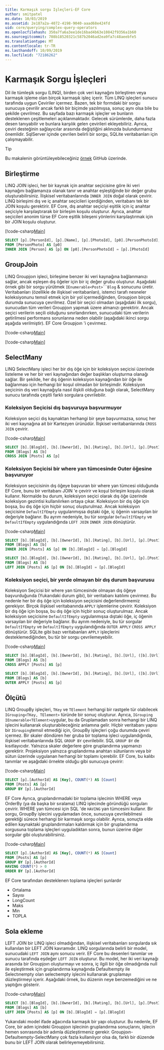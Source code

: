 ```yaml
---
title: Karmaşık sorgu Işleçleri-EF Core
author: smitpatel
ms.date: 10/03/2019
ms.assetid: 2e187a2a-4072-4198-9040-aaad68e424fd
uid: core/querying/complex-query-operators
ms.openlocfilehash: 350a7fa6a3ee1de16bad4b63e10842f9356a1b60
ms.sourcegitcommit: 708b18520321c587b2046ad2ea9fa7c48aeebfe5
ms.translationtype: MT
ms.contentlocale: tr-TR
ms.lasthandoff: 10/09/2019
ms.locfileid: "72186262"
---
```

# <a name="complex-query-operators"></a>Karmaşık Sorgu İşleçleri

Dil ile tümleşik sorgu (LINQ), birden çok veri kaynağını birleştiren veya karmaşık işleme olan birçok karmaşık işleç içerir. Tüm LINQ işleçleri sunucu tarafında uygun Çeviriler içermez. Bazen, tek bir formdaki bir sorgu sunucuya çevrilir ancak farklı bir biçimde yazılmışsa, sonuç aynı olsa bile bu şekilde çevrilmez. Bu sayfada bazı karmaşık işleçler ve bunların desteklenen çeşitlemeleri açıklanmaktadır. Gelecek sürümlerde, daha fazla desen tanıyabilir ve bunlara karşılık gelen çevirileri ekleyebiliriz. Ayrıca, çeviri desteğinin sağlayıcılar arasında değiştiğini aklınızda bulundurmanız önemlidir. SqlServer içinde çevrilen belirli bir sorgu, SQLite veritabanları için çalışmayabilir.

> [!TIP]
> Bu makalenin görüntüleyebileceğiniz [örnek](https://github.com/aspnet/EntityFramework.Docs/tree/master/samples/core/Querying) GitHub üzerinde.

## <a name="join"></a>Birleştirme

LINQ JOIN işleci, her bir kaynak için anahtar seçicisine göre iki veri kaynağını bağlamanıza olanak tanır ve anahtar eşleştiğinde bir değer grubu oluşturabilirsiniz. İlişkisel veritabanlarında `INNER JOIN` doğal olarak çevirir. LINQ birleşimi dış ve iç anahtar seçicileri içerdiğinden, veritabanı tek bir JOIN koşulu gerektirir. EF Core, dış anahtar seçiciyi eşitlik için iç anahtar seçiciyle karşılaştırarak bir birleşim koşulu oluşturur. Ayrıca, anahtar seçicileri anonim türse EF Core eşitlik bileşeni yönlerini karşılaştırmak için bir JOIN koşulu oluşturur.

[!code-csharp[Main](../../../samples/core/Querying/ComplexQuery/Sample.cs#Join)]

```SQL
SELECT [p].[PersonId], [p].[Name], [p].[PhotoId], [p0].[PersonPhotoId], [p0].[Caption], [p0].[Photo]
FROM [PersonPhoto] AS [p0]
INNER JOIN [Person] AS [p] ON [p0].[PersonPhotoId] = [p].[PhotoId]
```

## <a name="groupjoin"></a>GroupJoin

LINQ Groupjoın işleci, birleşime benzer iki veri kaynağına bağlanmanızı sağlar, ancak eşleşen dış öğeler için bir iç değer grubu oluşturur. Aşağıdaki örnek gibi bir sorgu yürütmek `IEnumerable<Post>``Blog` & sonucunu üretir. Veritabanları (özellikle de ilişkisel veritabanları), istemci tarafı nesneler koleksiyonunu temsil etmek için bir yol içermediğinden, Groupjoın birçok durumda sunucuya çevrilmez. Özel bir seçici olmadan (aşağıdaki ilk sorgu), sunucudan tüm verileri Groupjoın yapmak üzere almanızı gerektirir. Ancak seçici verilerin seçili olduğunu sınırlandırırken, sunucudaki tüm verilerin getirilmesi performans sorunlarına neden olabilir (aşağıdaki ikinci sorgu aşağıda verilmiştir). EF Core Groupjoın 'i çevirmez.

[!code-csharp[Main](../../../samples/core/Querying/ComplexQuery/Sample.cs#GroupJoin)]

[!code-csharp[Main](../../../samples/core/Querying/ComplexQuery/Sample.cs#GroupJoinComposed)]

## <a name="selectmany"></a>SelectMany

LINQ SelectMany işleci her bir dış öğe için bir koleksiyon seçicisi üzerinde listeleme ve her bir veri kaynağından değer başlıkları oluşturma olanağı sağlar. Bir şekilde, her dış öğenin koleksiyon kaynağından bir öğe ile bağlanması için herhangi bir koşul olmadan bir birleşimdir. Koleksiyon seçicinin dış veri kaynağıyla nasıl ilişkili olduğuna bağlı olarak, SelectMany sunucu tarafında çeşitli farklı sorgulara çevrilebilir.

### <a name="collection-selector-doesnt-reference-outer"></a>Koleksiyon Seçicisi dış başvuruya başvurmuyor

Koleksiyon seçici dış kaynaktan herhangi bir şeye başvurmazsa, sonuç her iki veri kaynağına ait bir Kartezyen ürünüdür. İlişkisel veritabanlarında `CROSS JOIN` çevirir.

[!code-csharp[Main](../../../samples/core/Querying/ComplexQuery/Sample.cs#SelectManyConvertedToCrossJoin)]

```SQL
SELECT [b].[BlogId], [b].[OwnerId], [b].[Rating], [b].[Url], [p].[PostId], [p].[AuthorId], [p].[BlogId], [p].[Content], [p].[Rating], [p].[Title]
FROM [Blogs] AS [b]
CROSS JOIN [Posts] AS [p]
```

### <a name="collection-selector-references-outer-in-a-where-clause"></a>Koleksiyon Seçicisi bir where yan tümcesinde Outer öğesine başvuruyor

Koleksiyon seçicisinin dış öğeye başvuran bir where yan tümcesi olduğunda EF Core, bunu bir veritabanı JOIN 'e çevirir ve koşul birleşim koşulu olarak kullanır. Normalde bu durum, koleksiyon seçici olarak dış öğe üzerinde koleksiyon gezintisi kullanılırken ortaya çıkar. Koleksiyon bir dış öğe için boşsa, bu dış öğe için hiçbir sonuç oluşturulmaz. Ancak koleksiyon seçicisine `DefaultIfEmpty` uygulanmışsa dıştaki öğe, iç öğenin varsayılan bir değeriyle bağlanır. Bu ayrım nedeniyle, bu tür sorgular `DefaultIfEmpty` ve `DefaultIfEmpty` uygulandığında `LEFT JOIN` `INNER JOIN` dönüştürür.

[!code-csharp[Main](../../../samples/core/Querying/ComplexQuery/Sample.cs#SelectManyConvertedToJoin)]

```SQL
SELECT [b].[BlogId], [b].[OwnerId], [b].[Rating], [b].[Url], [p].[PostId], [p].[AuthorId], [p].[BlogId], [p].[Content], [p].[Rating], [p].[Title]
FROM [Blogs] AS [b]
INNER JOIN [Posts] AS [p] ON [b].[BlogId] = [p].[BlogId]

SELECT [b].[BlogId], [b].[OwnerId], [b].[Rating], [b].[Url], [p].[PostId], [p].[AuthorId], [p].[BlogId], [p].[Content], [p].[Rating], [p].[Title]
FROM [Blogs] AS [b]
LEFT JOIN [Posts] AS [p] ON [b].[BlogId] = [p].[BlogId]
```

### <a name="collection-selector-references-outer-in-a-non-where-case"></a>Koleksiyon seçici, bir yerde olmayan bir dış durum başvurusu

Koleksiyon Seçicisi bir where yan tümcesinde olmayan dış öğeye başvurduğunda (Yukarıdaki durum gibi), bir veritabanı katılımı çevirmez. Bu nedenle her bir dış öğe için koleksiyon seçicisini değerlendirmemiz gerekiyor. Birçok ilişkisel veritabanında `APPLY` işlemlerine çevirir. Koleksiyon bir dış öğe için boşsa, bu dış öğe için hiçbir sonuç oluşturulmaz. Ancak koleksiyon seçicisine `DefaultIfEmpty` uygulanmışsa dıştaki öğe, iç öğenin varsayılan bir değeriyle bağlanır. Bu ayrım nedeniyle, bu tür sorgular `DefaultIfEmpty` ve `DefaultIfEmpty` uygulandığında `OUTER APPLY` `CROSS APPLY` dönüştürür. SQLite gibi bazı veritabanları `APPLY` işleçlerini desteklemediğinden, bu tür bir sorgu çevrilemeyebilir.

[!code-csharp[Main](../../../samples/core/Querying/ComplexQuery/Sample.cs#SelectManyConvertedToApply)]

```SQL
SELECT [b].[BlogId], [b].[OwnerId], [b].[Rating], [b].[Url], ([b].[Url] + N'=>') + [p].[Title] AS [p]
FROM [Blogs] AS [b]
CROSS APPLY [Posts] AS [p]

SELECT [b].[BlogId], [b].[OwnerId], [b].[Rating], [b].[Url], ([b].[Url] + N'=>') + [p].[Title] AS [p]
FROM [Blogs] AS [b]
OUTER APPLY [Posts] AS [p]
```

## <a name="groupby"></a>Ölçütü

LINQ GroupBy işleçleri, `TKey` ve `TElement` herhangi bir rastgele tür olabilecek `IGrouping<TKey, TElement>` türünde bir sonuç oluşturur. Ayrıca, `IGrouping` `IEnumerable<TElement>`uygular, bu da Gruplamadan sonra herhangi bir LINQ işlecini kullanarak oluşturabileceğiniz anlamına gelir. Hiçbir veritabanı yapısı bir `IGrouping`temsil etmediği için, GroupBy işleçleri çoğu durumda çeviri içermez. Bir skaler döndüren her gruba bir toplama işleci uygulandığında, ilişkisel veritabanlarında SQL `GROUP BY` çevrilebilir. SQL `GROUP BY` de kısıtlayıcıdır. Yalnızca skaler değerlere göre gruplandırma yapmanızı gerektirir. Projeksiyon yalnızca gruplandırma anahtarı sütunlarını veya bir sütun üzerinde uygulanan herhangi bir toplamı içerebilir. EF Core, bu kalıbı tanımlar ve aşağıdaki örnekte olduğu gibi sunucuya çevirir:

[!code-csharp[Main](../../../samples/core/Querying/ComplexQuery/Sample.cs#GroupBy)]

```SQL
SELECT [p].[AuthorId] AS [Key], COUNT(*) AS [Count]
FROM [Posts] AS [p]
GROUP BY [p].[AuthorId]
```

EF Core Ayrıca, gruplandırmadaki bir toplama işlecinin WHERE veya OrderBy (ya da başka bir sıralama) LINQ işlecinde göründüğü sorguları çevirir. WHERE yan tümcesi için SQL 'de `HAVING` yan tümcesini kullanır. Bir sorgu, GroupBy işlecini uygulamadan önce, sunucuya çevrilebilmesi gerektiği sürece herhangi bir karmaşık sorgu olabilir. Ayrıca, sonuçta elde edilen kaynaktaki gruplandırmaları kaldırmak için bir gruplandırma sorgusuna toplama işleçleri uyguladıktan sonra, bunun üzerine diğer sorgular gibi oluşturabilirsiniz.

[!code-csharp[Main](../../../samples/core/Querying/ComplexQuery/Sample.cs#GroupByFilter)]

```SQL
SELECT [p].[AuthorId] AS [Key], COUNT(*) AS [Count]
FROM [Posts] AS [p]
GROUP BY [p].[AuthorId]
HAVING COUNT(*) > 0
ORDER BY [p].[AuthorId]
```

EF Core tarafından desteklenen toplama işleçleri şunlardır

- Ortalama
- Sayısı
- LongCount
- Maks
- Min
- TOPLA

## <a name="left-join"></a>Sola ekleme

LEFT JOIN bir LINQ işleci olmadığından, ilişkisel veritabanları sorgularda sık kullanılan bir LEFT JOIN kavramıdır. LINQ sorgularında belirli bir model, sunucudaki `LEFT JOIN` aynı sonucu verir. EF Core bu desenleri tanımlar ve sunucu tarafında eşdeğer `LEFT JOIN` oluşturur. Bu model, her iki veri kaynağı arasında bir Groupjoın oluşturmayı ve sonra, iç ilgili bir öğe olmadığında null ile eşleştirmek için gruplandırma kaynağında Defaultıempty ile Selectınempty olan selectıempty işlecini kullanarak gruplamayı düzleştirmeyi içerir. Aşağıdaki örnek, bu düzenin neye benzemediğini ve ne yaptığını gösterir.

[!code-csharp[Main](../../../samples/core/Querying/ComplexQuery/Sample.cs#LeftJoin)]

```SQL
SELECT [b].[BlogId], [b].[OwnerId], [b].[Rating], [b].[Url], [p].[PostId], [p].[AuthorId], [p].[BlogId], [p].[Content], [p].[Rating], [p].[Title]
FROM [Blogs] AS [b]
LEFT JOIN [Posts] AS [p] ON [b].[BlogId] = [p].[BlogId]
```

Yukarıdaki model ifade ağacında karmaşık bir yapı oluşturur. Bu nedenle, EF Core, bir adım içindeki Groupjoın işlecinin gruplandırma sonuçlarını, işlecin hemen sonrasında bir adımla düzleştirmeniz gerekir. Groupjoın-Defaultıempty-SelectMany çok fazla kullanılıyor olsa da, farklı bir düzende bunu bir LEFT JOIN olarak belirleyemeyebilirsiniz.
